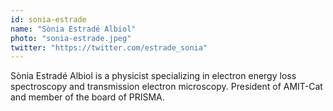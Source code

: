 ```yaml
---
id: sonia-estrade
name: "Sònia Estradé Albiol"
photo: "sonia-estrade.jpeg"
twitter: "https://twitter.com/estrade_sonia"
---
```


Sònia Estradé Albiol is a physicist specializing in electron energy loss spectroscopy and transmission electron microscopy. President of AMIT-Cat and member of the board of PRISMA.